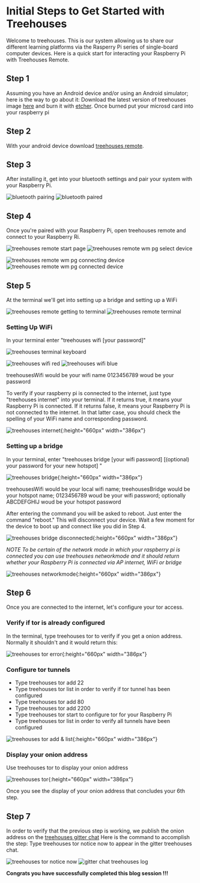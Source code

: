 # Initial Steps to Get Started with Treehouses
Welcome to treehouses. This is our system allowing us to share our different learning platforms via the Rasperry Pi series of single-board computer devices. Here is a quick start for interacting your Raspberry Pi with Treehouses Remote.
## Step 1
Assuming you have an Android device and/or using an Android simulator; here is the way to go about it:
Download the latest version of treehouses image [here](http://download.treehouses.io/) and burn it with [etcher](https://www.balena.io/etcher/). Once burned put your microsd card into your raspberry pi 
## Step 2
With your android device download [treehouses remote](https://play.google.com/store/apps/details?id=io.treehouses.remote). 
## Step 3
After installing it, get into your bluetooth settings and pair your system with your Raspberry Pi.

![bluetooth pairing](images/20190906-bluetooth-pairing.png) ![bluetooth paired](images/20190906-bluetooth-paired.png)

## Step 4
Once you're paired with your Raspberry Pi, open treehouses remote and connect to your Raspberry Ri.

![treehouses remote start page](images/20190906-treehouses-remote-start-page.png) ![treehouses remote wm pg select device](images/20190906-treehouses-remote-wm-pg-select-device.png)

![treehouses remote wm pg connecting device](images/20190906-treehouses-remote-wm-pg-connecting-device.png) ![treehouses remote wm pg connected device](images/20190906-treehouses-remote-wm-pg-connected-device.png)

## Step 5
At the terminal we'll get into setting up a bridge and setting up a WiFi

![treehouses remote getting to terminal](images/20190906-treehouses-remote-getting-to-terminal.png) ![treehouses remote terminal](images/20190906-treehouses-remote-terminal.png)

### Setting Up WiFi
In your terminal enter "treehouses wifi <your local WiFi name> [your password]"

![treehouses terminal keyboard](images/20190906-treehouses-terminal-keyboard.png)

![treehouses wifi red](images/20190906-treehouses-wifi-red.png) ![treehouses wifi blue](images/20190906-treehouses-wifi-blue.png)

treehousesWifi would be your wifi name 0123456789 woud be your password

To verify if your raspberry pi is connected to the internet, just type "treehouses internet" into your terminal. If it returns true, it means your Raspberry Pi is connected. If it returns false, it means your Raspberry Pi is not connected to the internet. In that latter case, you should check the spelling of your WiFi name and corresponding password.

![treehouses internet](images/20190909-treehouses-internet.png){:height="660px" width="386px"}

### Setting up a bridge
In your terminal, enter "treehouses bridge <your local wifi name> <the new name for your hotspot> [your wifi password] [(optional) your password for your new hotspot] "

![treehouses bridge](images/20190909-treehouses-bridge.png){:height="660px" width="386px"}

treehousesWifi would be your local wifi name; treehousesBridge would be your hotspot name; 0123456789 woud be your wifi password; optionally ABCDEFGHIJ woud be your hotspot password

After entering the command you will be asked to reboot. Just enter the command "reboot." This will disconnect your device. Wait a few moment for the device to boot up and connect like you did in Step 4.

![treehouses bridge disconnected](images/20190909-treehouses-bridge-disconnected.png){:height="660px" width="386px"}

_NOTE To be certain of the network mode in which your raspberry pi is connected you can use treehouses networkmode and it should return whether your Raspberry Pi is connected via AP internet, WiFi or bridge_

![treehouses networkmode](images/20190909-treehouses-networkmode.png){:height="660px" width="386px"}

## Step 6
Once you are connected to the internet, let's configure your tor access.
### Verify if tor is already configured
In the terminal, type treehouses tor to verify if you get a onion address. Normally it shouldn't and it would return this:

![treehouses tor error](images/20190923-treehouses-tor-error.png){:height="660px" width="386px"}

### Configure tor tunnels
 * Type treehouses tor add 22
 * Type treehouses tor list in order to verify if tor tunnel has been configured
 * Type treehouses tor add 80
 * Type treehouses tor add 2200
 * Type treehouses tor start to configure tor for your Raspberry Pi 
 * Type treehouses tor list in order to verify all tunnels have been configured

![treehouses tor add & list](images/20190918-treehouses-tor-add-and-list.png){:height="660px" width="386px"}

### Display your onion address
Use treehouses tor to display your onion address

![treehouses tor](images/20190918-treehouses-tor.png){:height="660px" width="386px"}

Once you see the display of your onion address that concludes your 6th step.
## Step 7
In order to verify that the previous step is working, we publish the onion address on the [treehouses gitter chat](https://gitter.im/open-learning-exchange/treehouses)
Here is the command to accomplish the step:
Type treehouses tor notice now to appear in the gitter treehouses chat.

![treehouses tor notice now](images/20190918-treehouses-tor-notice-now.png)
![gitter chat treehouses log](images/20190923-gitter-chat-treehouses-log.png)

**Congrats you have successfully completed this blog session !!!**

